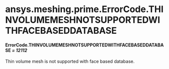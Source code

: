 <a id="ansys-meshing-prime-errorcode-thinvolumemeshnotsupportedwithfacebaseddatabase"></a>

# ansys.meshing.prime.ErrorCode.THINVOLUMEMESHNOTSUPPORTEDWITHFACEBASEDDATABASE

<a id="ansys.meshing.prime.ErrorCode.THINVOLUMEMESHNOTSUPPORTEDWITHFACEBASEDDATABASE"></a>

#### ErrorCode.THINVOLUMEMESHNOTSUPPORTEDWITHFACEBASEDDATABASE *= 12112*

Thin volume mesh is not supported with face based database.

<!-- !! processed by numpydoc !! -->
